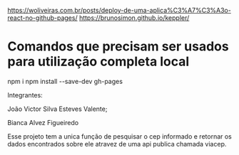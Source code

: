 https://woliveiras.com.br/posts/deploy-de-uma-aplica%C3%A7%C3%A3o-react-no-github-pages/
https://brunosimon.github.io/keppler/

# Comandos que precisam ser usados para utilização completa local
npm i
npm install --save-dev gh-pages


Integrantes:

João Victor Silva Esteves Valente;

Bianca Alvez Figueiredo



Esse projeto tem a unica função de pesquisar o cep informado e retornar os dados encontrados sobre ele atravez de uma api publica chamada viacep.
